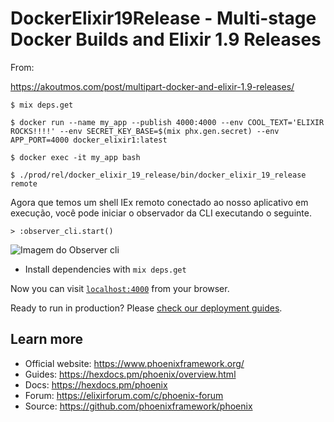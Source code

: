 # DockerElixir19Release - Multi-stage Docker Builds and Elixir 1.9 Releases

From:

https://akoutmos.com/post/multipart-docker-and-elixir-1.9-releases/

    $ mix deps.get

    $ docker run --name my_app --publish 4000:4000 --env COOL_TEXT='ELIXIR ROCKS!!!!' --env SECRET_KEY_BASE=$(mix phx.gen.secret) --env APP_PORT=4000 docker_elixir1:latest

    $ docker exec -it my_app bash

    $ ./prod/rel/docker_elixir_19_release/bin/docker_elixir_19_release remote

Agora que temos um shell IEx remoto conectado ao nosso aplicativo em execução, você pode iniciar o observador da CLI executando o seguinte.

    > :observer_cli.start()

![Imagem do Observer cli](https://akoutmos.com/img/docker_elixir_19/observer_cli.png)



  * Install dependencies with `mix deps.get`

Now you can visit [`localhost:4000`](http://localhost:4000) from your browser.

Ready to run in production? Please [check our deployment guides](https://hexdocs.pm/phoenix/deployment.html).

## Learn more

  * Official website: https://www.phoenixframework.org/
  * Guides: https://hexdocs.pm/phoenix/overview.html
  * Docs: https://hexdocs.pm/phoenix
  * Forum: https://elixirforum.com/c/phoenix-forum
  * Source: https://github.com/phoenixframework/phoenix
